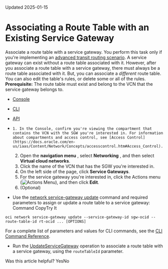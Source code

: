 Updated 2025-01-15
# Associating a Route Table with an Existing Service Gateway
Associate a route table with a service gateway.
You perform this task only if you're implementing an [advanced transit routing scenario](https://docs.oracle.com/en-us/iaas/Content/Network/Tasks/transitroutingoracleservices.htm#Transit_Routing_Private_Access_to_Oracle_Services).
A service gateway can exist without a route table associated with it. However, after you associate a route table with a service gateway, there must always be a route table associated with it. But, you can associate a _different_ route table. You can also edit the table's rules, or delete some or all of the rules.
**Prerequisite:** The route table must exist and belong to the VCN that the service gateway belongs to.
  * [Console](https://docs.oracle.com/en-us/iaas/Content/Network/Tasks/sgw-rt.htm)
  * [CLI](https://docs.oracle.com/en-us/iaas/Content/Network/Tasks/sgw-rt.htm)
  * [API](https://docs.oracle.com/en-us/iaas/Content/Network/Tasks/sgw-rt.htm)


  *     1. In the Console, confirm you're viewing the compartment that contains the VCN with the SGW you're interested in. For information about compartments and access control, see [Access Control](https://docs.oracle.com/en-us/iaas/Content/Network/Concepts/accesscontrol.htm#Access_Control). 
    2. Open the **navigation menu** , select **Networking** , and then select **Virtual cloud networks**.
    3. Click the name of the VCN that has the SGW you're interested in.
    4. On the left side of the page, click **Service Gateways**.
    5. For the service gateway you're interested in, click the Actions menu (![Actions Menu](https://docs.oracle.com/en-us/iaas/Content/libraries/global-images/actions-menu.png)), and then click **Edit**.
    6. (Optional) 
  * Use the [network service-gateway update](https://docs.oracle.com/iaas/tools/oci-cli/latest/oci_cli_docs/cmdref/network/service-gateway/update.html) command and required parameters to assign or update a route table to a service gateway:
Command
CopyTry It
```
oci network service-gateway update --service-gateway-id sgw-ocid --route-table-id rt-ocid ... [OPTIONS]
```

For a complete list of parameters and values for CLI commands, see the [CLI Command Reference](https://docs.oracle.com/iaas/tools/oci-cli/latest).
  * Run the [UpdateServiceGateway](https://docs.oracle.com/iaas/api/#/en/iaas/latest/ServiceGateway/UpdateServiceGateway) operation to associate a route table with a service gateway, using the `routeTableId` parameter.


Was this article helpful?
YesNo

